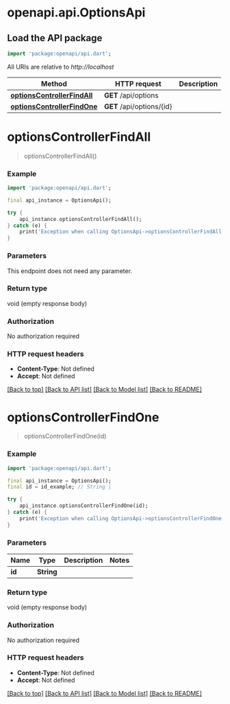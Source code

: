 # openapi.api.OptionsApi

## Load the API package
```dart
import 'package:openapi/api.dart';
```

All URIs are relative to *http://localhost*

Method | HTTP request | Description
------------- | ------------- | -------------
[**optionsControllerFindAll**](OptionsApi.md#optionscontrollerfindall) | **GET** /api/options | 
[**optionsControllerFindOne**](OptionsApi.md#optionscontrollerfindone) | **GET** /api/options/{id} | 


# **optionsControllerFindAll**
> optionsControllerFindAll()



### Example
```dart
import 'package:openapi/api.dart';

final api_instance = OptionsApi();

try {
    api_instance.optionsControllerFindAll();
} catch (e) {
    print('Exception when calling OptionsApi->optionsControllerFindAll: $e\n');
}
```

### Parameters
This endpoint does not need any parameter.

### Return type

void (empty response body)

### Authorization

No authorization required

### HTTP request headers

 - **Content-Type**: Not defined
 - **Accept**: Not defined

[[Back to top]](#) [[Back to API list]](../README.md#documentation-for-api-endpoints) [[Back to Model list]](../README.md#documentation-for-models) [[Back to README]](../README.md)

# **optionsControllerFindOne**
> optionsControllerFindOne(id)



### Example
```dart
import 'package:openapi/api.dart';

final api_instance = OptionsApi();
final id = id_example; // String | 

try {
    api_instance.optionsControllerFindOne(id);
} catch (e) {
    print('Exception when calling OptionsApi->optionsControllerFindOne: $e\n');
}
```

### Parameters

Name | Type | Description  | Notes
------------- | ------------- | ------------- | -------------
 **id** | **String**|  | 

### Return type

void (empty response body)

### Authorization

No authorization required

### HTTP request headers

 - **Content-Type**: Not defined
 - **Accept**: Not defined

[[Back to top]](#) [[Back to API list]](../README.md#documentation-for-api-endpoints) [[Back to Model list]](../README.md#documentation-for-models) [[Back to README]](../README.md)

